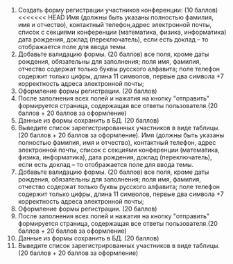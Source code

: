 1. Создать форму регистрации участников конференции: (10 баллов)
<<<<<<< HEAD
   Имя (должны быть указаны полностью фамилия, имя и отчество), 
   контактный телефон,адрес электронной почты, 
   список с секциями конференции (математика, физика, информатика)
   дата рождения, доклад (переключатель), 
   если есть доклад – то отображается поле для ввода темы. 
2. Добавьте валидацию формы. (20 баллов)
   все поля, кроме даты рождения, обязательны для заполнения;
   поля имя, фамилия, отчество содержат только буквы русского алфавита;
   поле телефон содержит только цифры, длина 11 символов, первые два символа +7
   корректность адреса электронной почты;
3. Оформление формы регистрации. (20 баллов)
4. После заполнения всех полей и нажатия на кнопку "отправить" формируется страница, 
   содержащая все ответы пользователя.(20 баллов + 20 баллов за оформление)
5. Данные из формы сохранить в БД. (20 баллов)
6. Выведите список зарегистрированных участников в виде таблицы.
   (20 баллов + 20 баллов за оформление). 
   Имя (должны быть указаны полностью фамилия, имя и отчество), 
   контактный телефон, адрес электронной почты, 
   список с секциями конференции (математика, физика, информатика),
   дата рождения, доклад (переключатель),
   если есть доклад – то отображается поле для ввода темы. 
2. Добавьте валидацию формы. (20 баллов) все поля, кроме даты рождения, 
   обязательны для заполнения; поля имя, фамилия, отчество содержат только 
   буквы русского алфавита;
   поле телефон содержит только цифры, длина 11 символов, первые два символа +7
   корректность адреса электронной почты;
3. Оформление формы регистрации. (20 баллов)
4. После заполнения всех полей и нажатия на кнопку "отправить" формируется страница, 
   содержащая все ответы пользователя.(20 баллов + 20 баллов за оформление)
5. Данные из формы сохранить в БД. (20 баллов)
6. Выведите список зарегистрированных участников в виде таблицы.
   (20 баллов + 20 баллов за оформление)